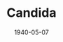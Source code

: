 ---
title: Candida
date: 1940-05-07
closing_date: 1940-05-10
layout: productions
featured_image:
image_caption:
image_credit:
playbill:
Theatre: Theatre Jacksonville
Venue: Little Theatre
cast:
- Eugene Marchbanks: Algie Moseley
- Miss Proserpine Garnett: Janis Frazier
- Candida Morell: Justine Case
- Reverend James Morell: Raymond C. Winstead
- Mr. Burgess: E.S. Beauchamp-Nobbs
- Mr. Lexy Mill: Pol Delgado
crew:
- Director: Edward J. Crowley
- Assistant to Director: Eleonor Edwards
- Props: Flonnie Anders
- Crew Assistant:
  - Jesse Hoagland
  - Mary Courtney
- Stage Manager: Walter Edwards
orchestra:
understudies:
external_links:
---